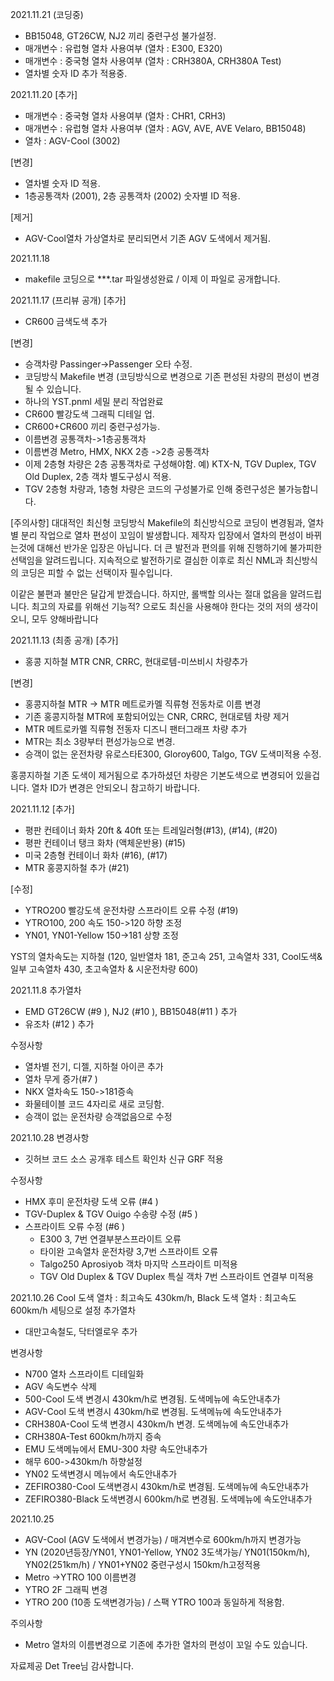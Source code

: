2021.11.21 (코딩중)
- BB15048, GT26CW, NJ2 끼리 중련구성 불가설정.
- 매개변수 : 유럽형 열차 사용여부 (열차 : E300, E320)
- 매개변수 : 중국형 열차 사용여부 (열차 : CRH380A, CRH380A Test)
- 열차별 숫자 ID 추가 적용중.

2021.11.20
[추가]
- 매개변수 : 중국형 열차 사용여부 (열차 : CHR1, CRH3)
- 매개변수 : 유럽형 열차 사용여부 (열차 : AGV, AVE, AVE Velaro, BB15048)
- 열차 : AGV-Cool (3002)

[변경]
- 열차별 숫자 ID 적용.
- 1층공통객차 (2001), 2층 공통객차 (2002) 숫자별 ID 적용.

[제거]
- AGV-Cool열차 가상열차로 분리되면서 기존 AGV 도색에서 제거됨.

2021.11.18
- makefile 코딩으로 ***.tar 파일생성완료 / 이제 이 파일로 공개합니다.

2021.11.17 (프리뷰 공개)
[추가]
- CR600 금색도색 추가

[변경]
- 승객차량 Passinger->Passenger 오타 수정.
- 코딩방식 Makefile 변경 (코딩방식으로 변경으로 기존 편성된 차량의 편성이 변경될 수 있습니다.
- 하나의 YST.pnml 세밀 분리 작업완료
- CR600 빨강도색 그래픽 디테일 업.
- CR600+CR600 끼리 중련구성가능.
- 이름변경 공통객차->1층공통객차
- 이름변경 Metro, HMX, NKX 2층 ->2층 공통객차
- 이제 2층형 차량은 2층 공통객차로 구성해야함. 예) KTX-N, TGV Duplex, TGV Old Duplex, 2층 객차 별도구성시 적용.
- TGV 2층형 차량과, 1층형 차량은 코드의 구성불가로 인해 중련구성은 불가능합니다.

[주의사항]
  대대적인 최신형 코딩방식 Makefile의 최신방식으로 코딩이 변경됨과, 열차별 분리 작업으로 열차 편성이 꼬임이 발생합니다.
  제작자 입장에서 열차의 편성이 바뀌는것에 대해선 반가운 입장은 아닙니다. 더 큰 발전과 편의를 위해 진행하기에 불가피한 선택임을 알려드립니다. 지속적으로 발전하기로 결심한 이후로 최신 NML과 최신방식의 코딩은 피할 수 없는 선택이자 필수입니다.

  이같은 불편과 불만은 달갑게 받겠습니다. 하지만, 롤백할 의사는 절대 없음을 알려드립니다. 최고의 자료를 위해선 기능적? 으로도 최신을 사용해야 한다는 것의 저의 생각이오니, 모두 양해바랍니다

  2021.11.13 (최종 공개)
  [추가]
- 홍콩 지하철 MTR CNR, CRRC, 현대로템-미쓰비시 차량추가

[변경]
- 홍콩지하철 MTR -> MTR 메트로카멜 직류형 전동차로 이름 변경
- 기존 홍콩지하철 MTR에 포함되어있는 CNR, CRRC, 현대로템 차량 제거
- MTR 메트로카멜 직류형 전동자 디즈니 팬터그래프 차량 추가
- MTR는 최소 3량부터 편성가능으로 변경.
- 승객이 없는 운전차량 유로스타E300, Gloroy600, Talgo, TGV 도색미적용 수정.

홍콩지하철 기존 도색이 제거됨으로 추가하셨던 차량은 기본도색으로 변경되어 있을겁니다. 열차 ID가 변경은 안되오니 참고하기 바랍니다.

2021.11.12
[추가]
- 평판 컨테이너 화차 20ft & 40ft 또는 트레일러형(#13), (#14), (#20)
- 평판 컨테이너 탱크 화차 (액체운반용) (#15)
- 미국 2층형 컨테이너 화차 (#16), (#17)
- MTR 홍콩지하철 추가 (#21)

[수정]
- YTRO200 빨강도색 운전차량 스프라이트 오류 수정 (#19)
- YTRO100, 200 속도 150->120 하향 조정
- YN01, YN01-Yellow 150->181 상향 조정

YST의 열차속도는 지하철 (120, 일반열차 181, 준고속 251, 고속열차 331, Cool도색&일부 고속열차 430, 초고속열차 & 시운전차량 600)

2021.11.8
추가열차
- EMD GT26CW (#9 ), NJ2 (#10 ), BB15048(#11 ) 추가
- 유조차 (#12 ) 추가

수정사항
- 열차별 전기, 디젤, 지하철 아이콘 추가
- 열차 무게 증가(#7 )
- NKX 열차속도 150->181증속
- 화물테이블 코드 4자리로 새로 코딩함.
- 승객이 없는 운전차량 승객없음으로 수정

2021.10.28
변경사항
- 깃허브 코드 소스 공개후 테스트 확인차 신규 GRF 적용

수정사항
- HMX 후미 운전차량 도색 오류 (#4 )
- TGV-Duplex & TGV Ouigo 수송량 수정 (#5 )
- 스프라이트 오류 수정 (#6 )
  - E300 3, 7번 연결부분스프라이트 오류
  - 타이완 고속열차 운전차량 3,7번 스프라이트 오류
  - Talgo250 Aprosiyob 객차 마지막 스프라이트 미적용
  - TGV Old Duplex & TGV Duplex 특실 객차 7번 스프라이트 연결부 미적용

2021.10.26
  Cool 도색 열차 : 최고속도 430km/h, Black 도색 열차 : 최고속도 600km/h 세팅으로 설정
추가열차
  - 대만고속철도, 닥터엘로우 추가
 
변경사항
  - N700 열차 스프라이트 디테일화
  - AGV 속도변수 삭제
  - 500-Cool 도색 변경시 430km/h로 변경됨. 도색메뉴에 속도안내추가
  - AGV-Cool 도색 변경시 430km/h로 변경됨. 도색메뉴에 속도안내추가
  - CRH380A-Cool 도색 변경시 430km/h 변경. 도색메뉴에 속도안내추가
  - CRH380A-Test 600km/h까지 증속
  - EMU 도색메뉴에서 EMU-300 차량 속도안내추가
  - 해무 600->430km/h 하향설정
  - YN02 도색변경시 메뉴에서 속도안내추가
  - ZEFIRO380-Cool 도색변경시 430km/h로 변경됨. 도색메뉴에 속도안내추가
  - ZEFIRO380-Black 도색변경시 600km/h로 변경됨. 도색메뉴에 속도안내추가

  2021.10.25
  - AGV-Cool (AGV 도색에서 변경가능) / 매겨변수로 600km/h까지 변경가능
  - YN (2020년등장/YN01, YN01-Yellow, YN02 3도색가능/ YN01(150km/h), YN02(251km/h) / YN01+YN02 중련구성시 150km/h고정적용
  - Metro ->YTRO 100 이름변경
  - YTRO 2F 그래픽 변경
  - YTRO 200 (10종 도색변경가능) / 스팩 YTRO 100과 동일하게 적용함.
 
주의사항
  - Metro 열차의 이름변경으로 기존에 추가한 열차의 편성이 꼬일 수도 있습니다.

자료제공 Det Tree님 감사합니다.

